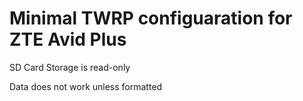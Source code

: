 # Minimal TWRP configuaration for ZTE Avid Plus

SD Card Storage is read-only

Data does not work unless formatted
